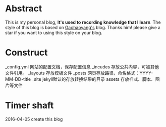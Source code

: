 # Abstract

This is my personal blog, **It's used to recording knowledge that I learn**. The style of this blog is based on [Gaohaoyang's](http://gaohaoyang.github.io) blog. Thanks him! please give a star if you want to using this style on your blog.

# Construct

_config.yml 	网站的配置文档，保存配置信息
_incudes 	存放公共内容，可被其他文件引用。
_layouts 	存放模板文件
_posts 		网页存放路径，命名格式：YYYY-MM-DD-title
_site 		jekyll默认的存放转换结果的目录
assets		存放样式、脚本、图片等文件

# Timer shaft

2016-04-05	create this blog

